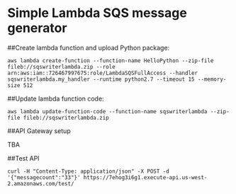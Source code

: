 # Simple Lambda SQS message generator

##Create lambda function and upload Python package: 

    aws lambda create-function --function-name HelloPython --zip-file fileb://sqswriterlambda.zip --role arn:aws:iam::726467997675:role/LambdaSQSFullAccess --handler sqswriterlambda.my_handler --runtime python2.7 --timeout 15 --memory-size 512

##Update lambda function code:

    aws lambda update-function-code --function-name sqswriterlambda --zip-file fileb://sqswriterlambda.zip

##API Gateway setup

TBA

##Test API

    curl -H "Content-Type: application/json" -X POST -d '{"messagecount":"33"}' https://7ehog3i6g1.execute-api.us-west-2.amazonaws.com/test/
